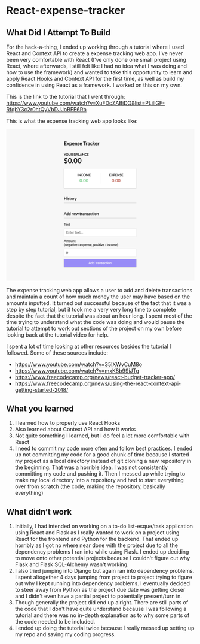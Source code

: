 # React-expense-tracker

## What Did I Attempt To Build

For the hack-a-thing, I ended up working through a tutorial where I used React and Context API to create a expense tracking web app. I've never been very comfortable with React (I've only done one small project using React, where afterwards, I still felt like I had no idea what I was doing and how to use the framework) and wanted to take this opportunity to learn and apply React Hooks and Context API for the first time, as well as build my confidence in using React as a framework. I worked on this on my own.

This is the link to the tutorial that I went through: https://www.youtube.com/watch?v=XuFDcZABiDQ&list=PLillGF-RfqbY3c2r0htQyVbDJJoBFE6Rb

This is what the expense tracking web app looks like:

![alt text](screenshots/expense-tracker-screenshot.png)

The expense tracking web app allows a user to add and delete transactions and maintain a count of how much money the user may have based on the amounts inputted. It turned out successful because of the fact that it was a step by step tutorial, but it took me a very very long time to complete despite the fact that the tutorial was about an hour long. I spent most of the time trying to understand what the code was doing and would pause the tutorial to attempt to work out sections of the project on my own before looking back at the tutorial video for help.

I spent a lot of time looking at other resources besides the tutorial I followed. Some of these sources include:
- https://www.youtube.com/watch?v=35lXWvCuM8o
- https://www.youtube.com/watch?v=mxK8b99iJTg
- https://www.freecodecamp.org/news/react-budget-tracker-app/
- https://www.freecodecamp.org/news/using-the-react-context-api-getting-started-2018/


## What you learned
1. I learned how to properly use React Hooks
2. Also learned about Context API and how it works
3. Not quite something I learned, but I do feel a lot more comfortable with React
4. I need to commit my code more often and follow best practices. I ended up not committing my code for a good chunk of time because I started my project as a local directory instead of git cloning a new repository in the beginning. That was a horrible idea. I was not consistently committing my code and pushing it. Then I messed up while trying to make my local directory into a repository and had to start everything over from scratch (the code, making the repository, basically everything)

## What didn’t work
1. Initially, I had intended on working on a to-do list-esque/task application using React and Flask as I really wanted to work on a project using React for the frontend and Python for the backend. That ended up horribly as I got no where near done with the project due to all the dependency problems I ran into while using Flask. I ended up deciding to move onto other potential projects because I couldn't figure out why Flask and Flask SQL-Alchemy wasn't working.
2. I also tried jumping into Django but again ran into dependency problems. I spent altogether 4 days jumping from project to project trying to figure out why I kept running into dependency problems. I eventually decided to steer away from Python as the project due date was getting closer and I didn't even have a partial project to potentially present/turn in.
3. Though generally the project did end up alright. There are still parts of the code that I don't have quite understand because I was following a tutorial and there was no in-depth explanation as to why some parts of the code needed to be included.
4. I ended up doing the tutorial twice because I really messed up setting up my repo and saving my coding progress.
